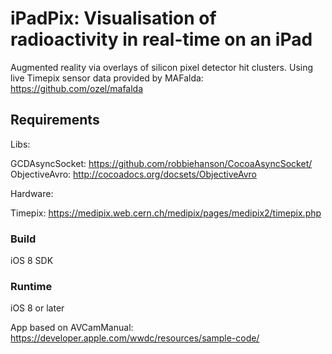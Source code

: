 # iPadPix: Visualisation of radioactivity in real-time on an iPad

Augmented reality via overlays of silicon pixel detector hit clusters.
Using live Timepix sensor data provided by MAFalda: https://github.com/ozel/mafalda

## Requirements

Libs:

GCDAsyncSocket: https://github.com/robbiehanson/CocoaAsyncSocket/
ObjectiveAvro: http://cocoadocs.org/docsets/ObjectiveAvro

Hardware:

Timepix: https://medipix.web.cern.ch/medipix/pages/medipix2/timepix.php

### Build

iOS 8 SDK

### Runtime

iOS 8 or later

App based on AVCamManual: https://developer.apple.com/wwdc/resources/sample-code/